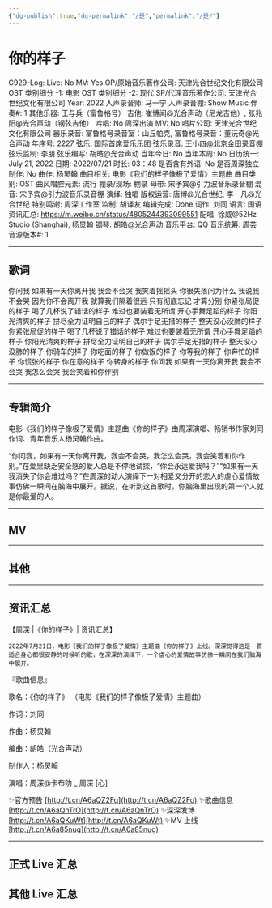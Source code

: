 ```yaml
---
{"dg-publish":true,"dg-permalink":"/是","permalink":"/是/"}
---
```



# 你的样子

C929-Log:
Live: No
MV: Yes
OP/原始音乐著作公司: 天津光合世纪文化有限公司
OST 类别细分 -1: 电影
OST 类别细分 -2: 现代
SP/代理音乐著作公司: 天津光合世纪文化有限公司
Year: 2022
人声录音师: 马一宁
人声录音棚: Show Music
伴奏#: 1
其他乐器: 王与兵（富鲁格号）
吉他: 崔博闻@光合声动（尼龙吉他）, 张兆阳@光合声动（钢弦吉他）
吟唱: No
周深出演 MV: No
唱片公司: 天津光合世纪文化有限公司
器乐录音: 富鲁格号录音室：山丘帕克, 富鲁格号录音：董沅奇@光合声动
年序号: 2227
弦乐: 国际首席爱乐乐团
弦乐录音: 王小四@北京金田录音棚
弦乐监制: 李朋
弦乐编写: 胡皓@光合声动
当年今日: No
当年本周: No
日历统一: July 21, 2022
日期: 2022/07/21
时长: 03：48
是否含有外语: No
是否周深独立制作: No
曲作: 杨炅翰
曲目相关: 电影《我们的样子像极了爱情》主题曲
曲目类别: OST
曲风唱腔元素: 流行
棚录/现场: 棚录
母带: 宋予宾@引力波音乐录音棚
混音: 宋予宾@引力波音乐录音棚
演绎: 独唱
版权运营: 唐博@光合世纪, 李一凡@光合世纪
特别鸣谢: 周深工作室
监制: 胡译友
编辑完成: Done
词作: 刘同
语言: 国语
资讯汇总: https://m.weibo.cn/status/4805244393099551
配唱: 徐威@52Hz Studio (Shanghai), 杨炅翰
钢琴: 胡皓@光合声动
音乐平台: QQ
音乐统筹: 周芸
音源版本#: 1

---

## 歌词

你问我 如果有一天你离开我
我会不会哭
我笑着摇摇头 你很失落问为什么
我说我 不会哭 因为你不会离开我
就算我们隔着很远
只有彻底忘记 才算分别
你紧张局促的样子
喝了几杯说了错话的样子
难过也要装着无所谓
开心手舞足蹈的样子
你阳光清爽的样子
拼尽全力证明自己的样子
偶尔手足无措的样子
整天没心没肺的样子
你紧张局促的样子
喝了几杯说了错话的样子
难过也要装着无所谓
开心手舞足蹈的样子
你阳光清爽的样子
拼尽全力证明自己的样子
偶尔手足无措的样子
整天没心没肺的样子
你骑车的样子 你吃面的样子
你做饭的样子 你等我的样子
你奔忙的样子 你慌张的样子
你在意的样子 你转身的样子
你问我 如果有一天你离开我
我会不会哭
我怎么会哭 我会笑着和你作别

---

## 专辑简介

电影《我们的样子像极了爱情》主题曲《你的样子》由周深演唱、畅销书作家刘同作词、青年音乐人杨炅翰作曲。

“你问我，如果有一天你离开我，我会不会哭，我怎么会哭，我会笑着和你作别。”在爱里缺乏安全感的爱人总是不停地试探，“你会永远爱我吗？”“如果有一天我消失了你会难过吗？”在周深的动人演绎下一对相爱又分开的恋人的虐心爱情故事仿佛一瞬间在脑海中展开。据说，在听到这首歌时，你脑海里出现的第一个人就是你最爱的人。

---

## MV

---

## 其他

---

## 资讯汇总

【周深 |《你的样子》| 资讯汇总】

    2022年7月21日，电影《我们的样子像极了爱情》主题曲《你的样子》上线。深深觉得这是一首适合身心都很安静的时候听的歌，在深深的演绎下，一个虐心的爱情故事仿佛一瞬间在我们脑海中展开。

『歌曲信息』

歌名：《你的样子》
（电影《我们的样子像极了爱情》主题曲）

作词：刘同

作曲：杨炅翰

编曲：胡皓（光合声动）

制作人：杨炅翰

演唱：周深@卡布叻 _ 周深 [心]

✨官方预告 [http://t.cn/A6aQZ2Fq](http://t.cn/A6aQZ2Fq)
✨歌曲信息 [http://t.cn/A6aQnTrO](http://t.cn/A6aQnTrO)
✨深深发博 [http://t.cn/A6aQKuWt](http://t.cn/A6aQKuWt)
✨MV 上线 [http://t.cn/A6a85nug](http://t.cn/A6a85nug)

---

## 正式 Live 汇总

## 其他 Live 汇总

